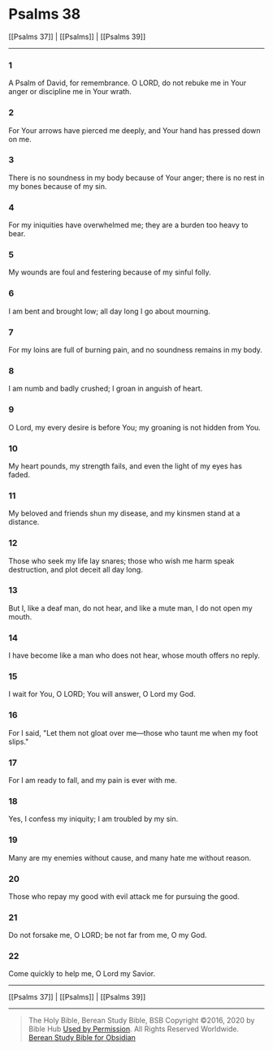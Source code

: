 # Psalms 38

[[Psalms 37]] | [[Psalms]] | [[Psalms 39]]

---

### 1
A Psalm of David, for remembrance. O LORD, do not rebuke me in Your anger or discipline me in Your wrath.

### 2
For Your arrows have pierced me deeply, and Your hand has pressed down on me.

### 3
There is no soundness in my body because of Your anger; there is no rest in my bones because of my sin.

### 4
For my iniquities have overwhelmed me; they are a burden too heavy to bear.

### 5
My wounds are foul and festering because of my sinful folly.

### 6
I am bent and brought low; all day long I go about mourning.

### 7
For my loins are full of burning pain, and no soundness remains in my body.

### 8
I am numb and badly crushed; I groan in anguish of heart.

### 9
O Lord, my every desire is before You; my groaning is not hidden from You.

### 10
My heart pounds, my strength fails, and even the light of my eyes has faded.

### 11
My beloved and friends shun my disease, and my kinsmen stand at a distance.

### 12
Those who seek my life lay snares; those who wish me harm speak destruction, and plot deceit all day long.

### 13
But I, like a deaf man, do not hear, and like a mute man, I do not open my mouth.

### 14
I have become like a man who does not hear, whose mouth offers no reply.

### 15
I wait for You, O LORD; You will answer, O Lord my God.

### 16
For I said, "Let them not gloat over me—those who taunt me when my foot slips."

### 17
For I am ready to fall, and my pain is ever with me.

### 18
Yes, I confess my iniquity; I am troubled by my sin.

### 19
Many are my enemies without cause, and many hate me without reason.

### 20
Those who repay my good with evil attack me for pursuing the good.

### 21
Do not forsake me, O LORD; be not far from me, O my God.

### 22
Come quickly to help me, O Lord my Savior.

---

[[Psalms 37]] | [[Psalms]] | [[Psalms 39]]

---

> The Holy Bible, Berean Study Bible, BSB
> Copyright &copy;2016, 2020 by Bible Hub
> [Used by Permission](https://berean.bible/terms.htm). All Rights Reserved Worldwide.
> [Berean Study Bible for Obsidian](https://github.com/gapmiss/berean-study-bible-for-obsidian)

